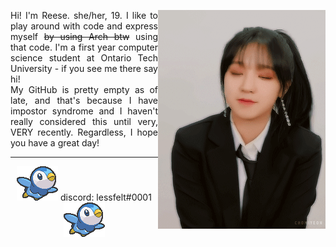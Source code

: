 <img src="https://github.com/lessfelt/lessfelt/blob/master/mlem.gif" alt=":P Hello there~" align="right" valign="middle"><p align="justify">Hi! I'm Reese. she/her, 19. I like to play around with code and express myself <strike>by using Arch btw</strike> using that code. I'm a first year computer science student at Ontario Tech University - if you see me there say hi! <br> My GitHub is pretty empty as of late, and that's because I have impostor syndrome and I haven't really considered this until very, VERY recently. Regardless, I hope you have a great day!</p>
<hr>
<p align="center"><img src="https://github.com/lessfelt/lessfelt/blob/master/pippu.png"> discord: lessfelt#0001 <img src="https://github.com/lessfelt/lessfelt/blob/master/pippu.png"></p>
